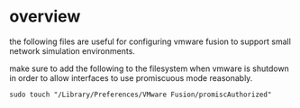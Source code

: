 # overview

the following files are useful for configuring vmware fusion to support small
network simulation environments.

make sure to add the following to the filesystem when vmware is shutdown in
order to allow interfaces to use promiscuous mode reasonably.

```
sudo touch "/Library/Preferences/VMware Fusion/promiscAuthorized"
```

